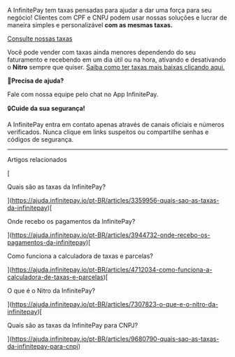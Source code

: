 A InfinitePay tem taxas pensadas para ajudar a dar uma força para seu negócio! Clientes com CPF e CNPJ podem usar nossas soluções e lucrar de maneira simples e personalizável **com as mesmas taxas.**

[Consulte nossas taxas](https://www.infinitepay.io/taxas)

Você pode vender com taxas ainda menores dependendo do seu faturamento e recebendo em um dia útil ou na hora, ativando e desativando o **Nitro** sempre que quiser. [Saiba como ter taxas mais baixas clicando aqui.](https://ajuda.infinitepay.io/pt-BR/articles/9455289-como-obter-taxas-ainda-mais-baixas)

🔔**Precisa de ajuda?**

Fale com nossa equipe pelo chat no App InfinitePay.

🔒**Cuide da sua segurança!**

A InfinitePay entra em contato apenas através de canais oficiais e números verificados. Nunca clique em links suspeitos ou compartilhe senhas e códigos de segurança.

___

Artigos relacionados

[

Quais são as taxas da InfinitePay?

](https://ajuda.infinitepay.io/pt-BR/articles/3359956-quais-sao-as-taxas-da-infinitepay)[

Onde recebo os pagamentos da InfinitePay?

](https://ajuda.infinitepay.io/pt-BR/articles/3944732-onde-recebo-os-pagamentos-da-infinitepay)[

Como funciona a calculadora de taxas e parcelas?

](https://ajuda.infinitepay.io/pt-BR/articles/4712034-como-funciona-a-calculadora-de-taxas-e-parcelas)[

O que é o Nitro da InfinitePay?

](https://ajuda.infinitepay.io/pt-BR/articles/7307823-o-que-e-o-nitro-da-infinitepay)[

Quais são as taxas da InfinitePay para CNPJ?

](https://ajuda.infinitepay.io/pt-BR/articles/9680790-quais-sao-as-taxas-da-infinitepay-para-cnpj)